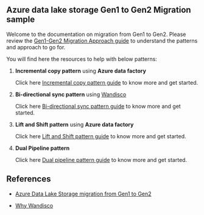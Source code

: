 ## Azure data lake storage Gen1 to Gen2 Migration sample

Welcome to the documentation on migration from Gen1 to Gen2. Please review the [Gen1-Gen2 Migration Approach guide](https://docs.microsoft.com/en-us/azure/storage/blobs/data-lake-storage-migrate-gen1-to-gen2) to understand the patterns and approach to go for.

You will find here the resources to help with below patterns:

1. **Incremental copy pattern** using **Azure data factory**

   Click here [Incremental copy pattern guide](https://github.com/rukmani-msft/adlsgen1togen2migrationsamples/blob/master/src/Incremental/README.md) to know more and get started.

2. **Bi-directional sync pattern** using [Wandisco](https://docs.wandisco.com/bigdata/wdfusion/adls/)

   Click here [Bi-directional sync pattern guide](https://github.com/rukmani-msft/adlsgen1togen2migrationsamples/tree/master/src/Bi-directional) to know more and get started.
   
3. **Lift and Shift pattern** using **Azure data factory**

   Click here [Lift and Shift pattern guide](https://github.com/rukmani-msft/adlsgen1togen2migrationsamples/tree/master/src/Lift%20and%20Shift) to know more and get started.
   
4. **Dual Pipeline pattern** 

   Click here [Dual pipeline pattern guide](https://github.com/rukmani-msft/adlsgen1togen2migrationsamples/tree/master/src/Dual%20pipeline) to know more and get started.

## References

* [Azure Data Lake Storage migration from Gen1 to Gen2 ](https://docs.microsoft.com/en-us/azure/storage/blobs/data-lake-storage-migrate-gen1-to-gen2)

* [Why Wandisco](https://docs.wandisco.com/bigdata/wdfusion/adls/)

